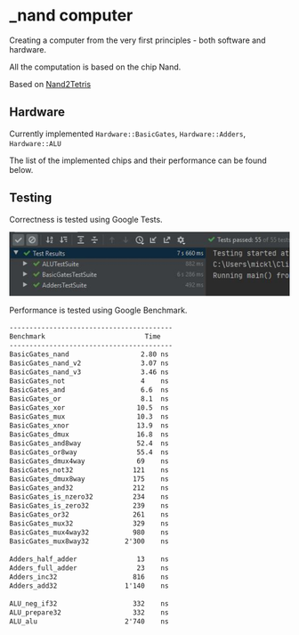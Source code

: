 # _nand computer
Creating a computer from the very first principles - both software and hardware. <p>
All the computation is based on the chip Nand. <p>
Based on [Nand2Tetris](https://www.nand2tetris.org/) <p>

## Hardware
Currently implemented `Hardware::BasicGates`, `Hardware::Adders`, `Hardware::ALU` <p>
The list of the implemented chips and their performance can be found below.

## Testing
Correctness is tested using Google Tests. <p>
![current results](docs/assets/gtests_screenshot.JPG) <p>
Performance is tested using Google Benchmark. <p>

```
-----------------------------------------
Benchmark                         Time 
-----------------------------------------
BasicGates_nand                  2.80 ns 
BasicGates_nand_v2               3.07 ns 
BasicGates_nand_v3               3.46 ns 
BasicGates_not                   4    ns 
BasicGates_and                   6.6  ns 
BasicGates_or                    8.1  ns 
BasicGates_xor                  10.5  ns 
BasicGates_mux                  10.3  ns 
BasicGates_xnor                 13.9  ns 
BasicGates_dmux                 16.8  ns 
BasicGates_and8way              52.4  ns 
BasicGates_or8way               55.4  ns 
BasicGates_dmux4way             69    ns 
BasicGates_not32               121    ns 
BasicGates_dmux8way            175    ns 
BasicGates_and32               212    ns 
BasicGates_is_nzero32          234    ns 
BasicGates_is_zero32           239    ns 
BasicGates_or32                261    ns 
BasicGates_mux32               329    ns 
BasicGates_mux4way32           980    ns 
BasicGates_mux8way32         2'300    ns 
                        
Adders_half_adder               13    ns 
Adders_full_adder               23    ns 
Adders_inc32                   816    ns 
Adders_add32                 1'140    ns 
                        
ALU_neg_if32                   332    ns 
ALU_prepare32                  332    ns 
ALU_alu                      2'740    ns  
```
